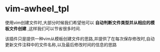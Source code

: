 # vim-awheel_tpl
使用vim创建文件时,大部分时候我们希望他可以 **自动判断文件类型并从相应的模板文件创建** ,这样我们可以节省很多时间.

该插件只是提供一种vim从模板创建文件的思路,并提供了在每次保存修改时,自动更新文件注释中的文件名称,以及最后修改时间的信息的思路
